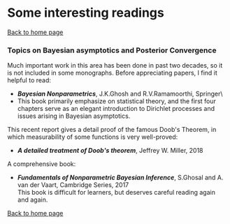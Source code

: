 <h1>Some interesting readings</h1>

[Back to home page](README.md)

### Topics on Bayesian asymptotics and Posterior Convergence

Much important work in this area has been done in past two decades, so it is not included in some monographs. Before appreciating papers, I find it helpful to read:
- ***Bayesian Nonparametrics***, J.K.Ghosh and R.V.Ramamoorthi, Springer\
 - This book primarily emphasize on statistical theory, and the first four chapters serve as an elegant introduction to Dirichlet processes and issues arising in Bayesian asymptotics.
 
 This recent report gives a detail proof of the famous Doob's Theorem, in which measurability of some functions is very well-proved:
 - ***A detailed treatment of Doob's theorem***, Jeffrey W. Miller, 2018
 
A comprehensive book:
- ***Fundamentals of Nonparametric Bayesian Inference***, S.Ghosal and A. van der Vaart, Cambridge Series, 2017\
This book is difficult for learners, but deserves careful reading again and again.
 



[Back to home page](README.md)
